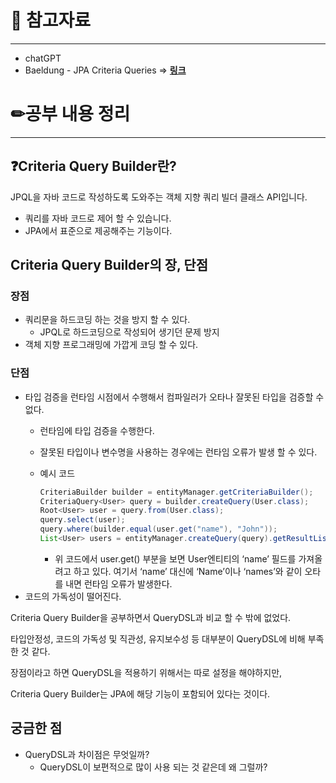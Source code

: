 # 🔗 참고자료

---

- chatGPT
- Baeldung - JPA Criteria Queries ⇒ [**링크**](https://www.baeldung.com/hibernate-criteria-queries)


# ✏공부 내용 정리

---

## ❓Criteria Query Builder란?

JPQL을 자바 코드로 작성하도록 도와주는 객체 지향 쿼리 빌더 클래스 API입니다.

- 쿼리를 자바 코드로 제어 할 수 있습니다.
- JPA에서 표준으로 제공해주는 기능이다.

## Criteria Query Builder의 장, 단점

### 장점

- 쿼리문을 하드코딩 하는 것을 방지 할 수 있다.
    - JPQL로 하드코딩으로 작성되어 생기던 문제 방지
- 객체 지향 프로그래밍에 가깝게 코딩 할 수 있다.

### 단점

- 타입 검증을 런타임 시점에서 수행해서 컴파일러가 오타나 잘못된 타입을 검증할 수 없다.
    - 런타임에 타입 검증을 수행한다.
    - 잘못된 타입이나 변수명을 사용하는 경우에는 런타임 오류가 발생 할 수 있다.
    - 예시 코드

        ```java
        CriteriaBuilder builder = entityManager.getCriteriaBuilder();
        CriteriaQuery<User> query = builder.createQuery(User.class);
        Root<User> user = query.from(User.class);
        query.select(user);
        query.where(builder.equal(user.get("name"), "John"));
        List<User> users = entityManager.createQuery(query).getResultList();
        ```

        - 위 코드에서 user.get() 부분을 보면 User엔티티의 ‘name’ 필드를 가져올려고 하고 있다.
          여기서 ‘name’ 대신에 ‘Name’이나 ‘names’와 같이 오타를 내면 런타임 오류가 발생한다.
- 코드의 가독성이 떨어진다.

Criteria Query Builder을 공부하면서 QueryDSL과 비교 할 수 밖에 없었다.

타입안정성, 코드의 가독성 및 직관성, 유지보수성 등 대부분이 QueryDSL에 비해 부족한 것 같다.

장점이라고 하면 QueryDSL을 적용하기 위해서는 따로 설정을 해야하지만,

Criteria Query Builder는 JPA에 해당 기능이 포함되어 있다는 것이다.

## 궁금한 점

- QueryDSL과 차이점은 무엇일까?
    - QueryDSL이 보편적으로 많이 사용 되는 것 같은데 왜 그럴까?